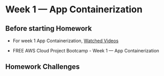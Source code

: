 # Week 1 — App Containerization

## Before starting Homework

- For week 1 App Containerization, [Watched Videos](https://www.youtube.com/watch?v=8b8SvQHc4Pk&list=PLBfufR7vyJJ7k25byhRXJldB5AiwgNnWv&index=1)

- FREE AWS Cloud Project Bootcamp - Week 1 — App Containerization



## Homework Challenges
